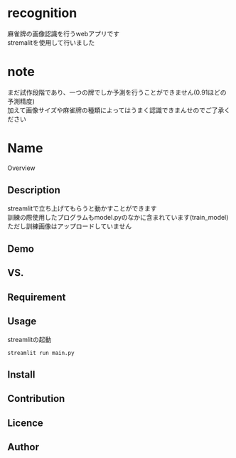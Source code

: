 # recognition
麻雀牌の画像認識を行うwebアプリです  
stremalitを使用して行いました  

# note
まだ試作段階であり、一つの牌でしか予測を行うことができません(0.91ほどの予測精度)  
加えて画像サイズや麻雀牌の種類によってはうまく認識できまんせのでご了承ください  

Name
====

Overview

## Description
streamlitで立ち上げてもらうと動かすことができます  
訓練の際使用したプログラムもmodel.pyのなかに含まれています(train_model)  
ただし訓練画像はアップロードしていません

## Demo

## VS. 

## Requirement

## Usage  
streamlitの起動  
```
streamlit run main.py
```

## Install

## Contribution

## Licence


## Author
